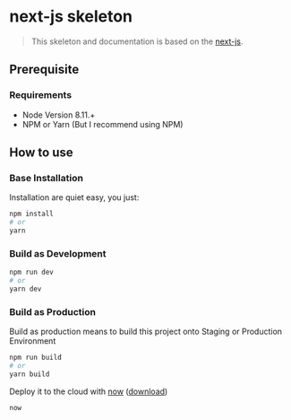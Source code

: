 # next-js skeleton

> This skeleton and documentation is based on the [next-js](https://github.com/zeit/next.js/).

## Prerequisite

### Requirements
- Node Version 8.11.+
- NPM or Yarn (But I recommend using NPM)

## How to use

### Base Installation
Installation are quiet easy, you just:
```bash
npm install
# or
yarn
```

### Build as Development

```bash
npm run dev
# or
yarn dev
```
### Build as Production
Build as production means to build this project onto Staging or Production Environment

```bash
npm run build
# or
yarn build
```

Deploy it to the cloud with [now](https://zeit.co/now) ([download](https://zeit.co/download))

```bash
now
```

